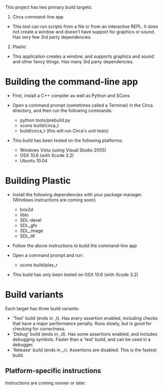 
This project has two primary build targets:

1. Circa command-line app
  - This tool can run scripts from a file or from an interactive REPL. It does not create
    a window and doesn't have support for graphics or sound. Has very few 3rd party dependencies.
2. Plastic
  - This application creates a window, and supports graphics and sound and other fancy things.
    Has many 3rd party dependencies.

# Building the command-line app #

 - First, install a C++ compiler as well as Python and SCons
 - Open a command prompt (sometimes called a Terminal) in the Circa directory, and then run the following commands:
   - python tools/prebuild.py
   - scons build/circa_t
   - build/circa_t (this will run Circa's unit tests)
  
 - This build has been tested on the following platforms:
   - Windows Vista (using Visual Studio 2005)
   - OSX 10.6 (with Xcode 3.2)
   - Ubuntu 10.04

# Building Plastic #

 - Install the following dependencies with your package manager. (Windows instructions are coming soon)
   - box2d
   - liblo
   - SDL-devel
   - SDL_gfx
   - SDL_image
   - SDL_ttf
 - Follow the above instructions to build the command-line app
 - Open a command prompt and run:
   - scons build/plas_r

 - This build has only been tested on OSX 10.6 (with Xcode 3.2)

# Build variants #

Each target has three build variants:
 - 'Test' build (ends in _t). Has every assertion enabled, including checks that have a major performance penalty. Runs slowly, but is good for checking for correctness.
 - 'Debug' build (ends in _d). Has some assertions enabled, and includes debugging symbols. Faster than a 'test' build, and can be used in a debugger.
 - 'Release' build (ends in _r). Assertions are disabled. This is the fastest build.

## Platform-specific instructions ##

Instructions are coming sooner or later.
